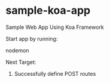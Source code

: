 # sample-koa-app

Sample Web App Using Koa Framework

Start app by running:

nodemon

Next Target:

1. Successfully define POST routes
